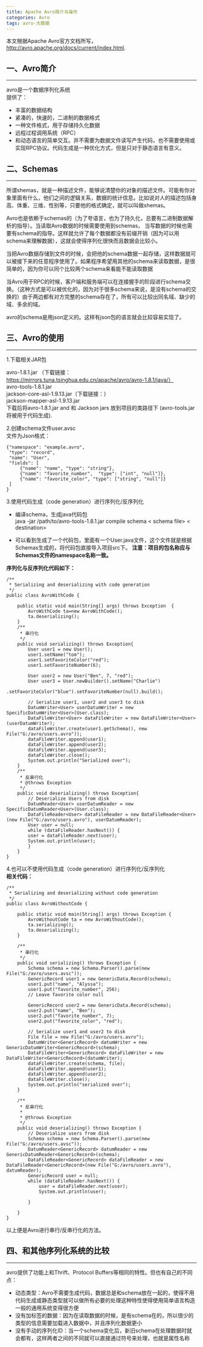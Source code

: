 ```yaml
---
title: Apache Avro简介与操作
categories: Avro
tags: avro-大数据
---
```

本文根据Apache Avro官方文档所写，http://avro.apache.org/docs/current/index.html.

## 一、Avro简介

* * *

avro是一个数据序列化系统  
提供了：

  * 丰富的数据结构
  * 紧凑的，快速的，二进制的数据格式
  * 一种文件格式，用于存储持久化数据
  * 远程过程调用系统（RPC）
  * 和动态语言的简单交互。并不需要为数据文件读写产生代码，也不需要使用或实现RPC协议。代码生成是一种优化方式，但是只对于静态语言有意义。

## 二、Schemas

* * *

所谓shemas，就是一种描述文件，能够说清楚你的对象的描述文件。可能有你对象里面有什么，他们之间的逻辑关系，数据的统计信息。比如说对人的描述包括身高、体重、三维、性别等，只要他的格式确定，就可以叫做shemas。

Avro也是依赖于schemas的（为了夸语言，也为了持久化，总要有二进制数据解析的指导）。当读取Avro数据的时候需要使用到schemas，
当写数据的时候也需要有schema的指导。这样就允许了每个数据都没有前缀开销（因为可以用schema来理解数据），这就会使得序列化很快而且数据会比较小。

当把Avro数据存储到文件的时候，会把他的schema数据一起存储，这样数据就可以被接下来的任意程序使用了。如果程序希望用其他的schema来读取数据，是很简单的，因为你可以同个比较两个schema来看能不能读取数据

当Avro用于RPC的时候，客户端和服务端可以在连接握手的阶段进行schema交换。（这种方式是可以被优化的，因为对于很多schema来说，是没有schema的交换的）由于两边都有对方完整的schema存在了，所有可以比较出同名域、缺少的域、多余的域。

avro的schema是用json定义的。这样有json包的语言就会比较容易实现了。

## 三、Avro的使用

* * *

1.下载相关JAR包

avro-1.8.1.jar
（下载链接：https://mirrors.tuna.tsinghua.edu.cn/apache/avro/avro-1.8.1/java/）  
avro-tools-1.8.1.jar  
jackson-core-asl-1.9.13.jar（下载链接：）  
jackson-mapper-asl-1.9.13.jar  
下载后将avro-1.8.1.jar and 和 Jackson jars 放到项目的类路径下 (avro-tools.jar 将被用于代码生成).

2.创建schema文件user.avsc  
文件为Json格式：

    
    
    {"namespace": "example.avro",
     "type": "record",
     "name": "User",
     "fields": [
         {"name": "name", "type": "string"},
         {"name": "favorite_number",  "type": ["int", "null"]},
         {"name": "favorite_color", "type": ["string", "null"]}
     ]
    }

3.使用代码生成（code generation）进行序列化/反序列化

  * 编译schema，生成java代码包   
java -jar /path/to/avro-tools-1.8.1.jar compile schema < schema file> <
destination>

  * 可以看到生成了一个代码包，里面有一个User.java文件，这个文件就是根据Schemas生成的，将代码包直接导入项目src下。 **注意：项目的包名称应与Schemas文件的namespace名称一致。**

**序列化与反序列化代码如下：**

    
    
    /**
     * Serializing and deserializing with code generation
     */
    public class AvroWithCode {
    
        public static void main(String[] args) throws Exception  {
            AvroWithCode ta=new AvroWithCode();
            ta.deserializing();
        }
        /**
         * 串行化
         */
        public void serializing() throws Exception{
            User user1 = new User();
            user1.setName("tom");
            user1.setFavoriteColor("red");
            user1.setFavoriteNumber(6);
    
            User user2 = new User("Ben", 7, "red");
            User user3 = User.newBuilder().setName("Charlie")
                    .setFavoriteColor("blue").setFavoriteNumber(null).build();
    
            // Serialize user1, user2 and user3 to disk
            DatumWriter<User> userDatumWriter = new SpecificDatumWriter<User>(User.class);
            DataFileWriter<User> dataFileWriter = new DataFileWriter<User>(userDatumWriter);
            dataFileWriter.create(user1.getSchema(), new File("G:/avro/users.avro"));
            dataFileWriter.append(user1);
            dataFileWriter.append(user2);
            dataFileWriter.append(user3);
            dataFileWriter.close();
            System.out.println("Serialized over");
        }
        /**
         * 反串行化
         * @throws Exception 
         */
        public void deserializing() throws Exception{
            // Deserialize Users from disk
            DatumReader<User> userDatumReader = new SpecificDatumReader<User>(User.class);
            DataFileReader<User> dataFileReader = new DataFileReader<User>(new File("G:/avro/users.avro"), userDatumReader);
            User user = null;
            while (dataFileReader.hasNext()) {
            user = dataFileReader.next(user);
            System.out.println(user);
            }
        }
    }
    

4.也可以不使用代码生成（code generation）进行序列化/反序列化  
**相关代码：**

    
    
    /**
     * Serializing and deserializing without code generation
     */
    public class AvroWithoutCode {
    
        public static void main(String[] args) throws Exception {
            AvroWithoutCode ta = new AvroWithoutCode();
            ta.serializing();
            ta.deserializing();
        }
    
        /**
         * 串行化
         */
        public void serializing() throws Exception {
            Schema schema = new Schema.Parser().parse(new File("G:/avro/users.avsc"));
            GenericRecord user1 = new GenericData.Record(schema);
            user1.put("name", "Alyssa");
            user1.put("favorite_number", 256);
            // Leave favorite color null
    
            GenericRecord user2 = new GenericData.Record(schema);
            user2.put("name", "Ben");
            user2.put("favorite_number", 7);
            user2.put("favorite_color", "red");
    
            // Serialize user1 and user2 to disk
            File file = new File("G:/avro/users.avro");
            DatumWriter<GenericRecord> datumWriter = new GenericDatumWriter<GenericRecord>(schema);
            DataFileWriter<GenericRecord> dataFileWriter = new DataFileWriter<GenericRecord>(datumWriter);
            dataFileWriter.create(schema, file);
            dataFileWriter.append(user1);
            dataFileWriter.append(user2);
            dataFileWriter.close();
            System.out.println("serialized over");
        }
    
        /**
         * 反串行化
         * 
         * @throws Exception
         */
        public void deserializing() throws Exception {
            // Deserialize users from disk
            Schema schema = new Schema.Parser().parse(new File("G:/avro/users.avsc"));
            DatumReader<GenericRecord> datumReader = new GenericDatumReader<GenericRecord>(schema);
            DataFileReader<GenericRecord> dataFileReader = new DataFileReader<GenericRecord>(new File("G:/avro/users.avro"), datumReader);
            GenericRecord user = null;
            while (dataFileReader.hasNext()) {
                user = dataFileReader.next(user);
                System.out.println(user);
    
            }
    
        }
    }
    

以上便是Avro进行串行/反串行化的方法。

## 四、和其他序列化系统的比较

* * *

avro提供了功能上和Thrift、Protocol Buffers等相同的特性。但也有自己的不同点：

  * 动态类型：Avro不需要生成代码，数据总是和schema放在一起的，使得不用代码生成或静态类型就可以做所有必要的处理这种特性使得使用简单语言构造一般的通用系统变得很方便
  * 没有加标签的数据：因为在读取数据的时候，是有schema在的，所以很少的类型的信息需要加载进入数据中，并且序列化数据更小
  * 没有手动的序列化ID：当一个schema变化后，新旧schema在处理数据时就会都有，这样两者之间的不同就可以直接通过符号来处理，也就是属性名称

